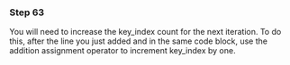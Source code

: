 ### Step 63

You will need to increase the key_index count for the next iteration. To do this, after the line you just added and in the same code block, use the addition assignment operator to increment key_index by one.
